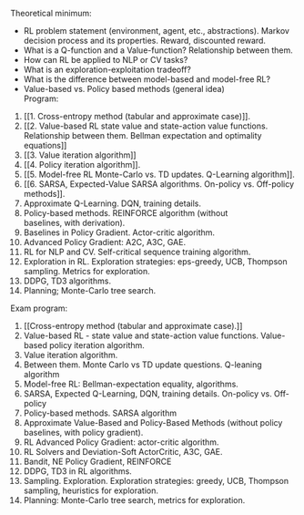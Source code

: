 Theoretical minimum:  
- RL problem statement (environment, agent, etc., abstraсtions). Markov  
decision process and its properties. Reward, discounted reward.  
- What is a Q-function and a Value-function? Relationship between them.  
- How can RL be applied to NLP or CV tasks?  
- What is an exploration-exploitation tradeoff?  
- What is the difference between model-based and model-free RL?  
- Value-based vs. Policy based methods (general idea)  
Program:  
1. [[1. Cross-entropy method (tabular and approximate case)]].  
2. [[2. Value-based RL state value and state-action value functions. Relationship between them. Bellman expectation and optimality equations]]
3. [[3. Value iteration algorithm]]  
4. [[4. Policy iteration algorithm]].  
5. [[5. Model-free RL Monte-Carlo vs. TD updates. Q-Learning algorithm]].  
6. [[6. SARSA, Expected-Value SARSA algorithms. On-policy vs. Off-policy methods]].  
7. Approximate Q-Learning. DQN, training details.  
8. Policy-based methods. REINFORCE algorithm (without  
baselines, with derivation).  
9. Baselines in Policy Gradient. Actor-critic algorithm.  
10. Advanced Policy Gradient: A2C, A3C, GAE.  
11. RL for NLP and CV. Self-critical sequence training algorithm.  
12. Exploration in RL. Exploration strategies: eps-greedy, UCB, Thompson  
sampling. Metrics for exploration.  
13. DDPG, TD3 algorithms.  
14. Planning; Monte-Carlo tree search.

Exam program:
1. [[Cross-entropy method (tabular and approximate case).]]
2. Value-based RL - state value and state-action value functions. Value-based policy iteration algorithm.
3. Value iteration algorithm.
4. Between them. Monte Carlo vs TD update questions. Q-leaning algorithm
5. Model-free RL: Bellman-expectation equality, algorithms.
6. SARSA, Expected Q-Learning, DQN, training details. On-policy vs. Off-policy
7. Policy-based methods. SARSA algorithm
8. Approximate Value-Based and Policy-Based Methods (without policy baselines, with policy gradient).
9. RL Advanced Policy Gradient: actor-critic algorithm.
10. RL Solvers and Deviation-Soft ActorCritic, A3C, GAE.
11. Bandit, NE Policy Gradient, REINFORCE
12. DDPG, TD3 in RL algorithms.
13. Sampling. Exploration. Exploration strategies: greedy, UCB, Thompson sampling, heuristics for exploration.
14. Planning: Monte-Carlo tree search, metrics for exploration.